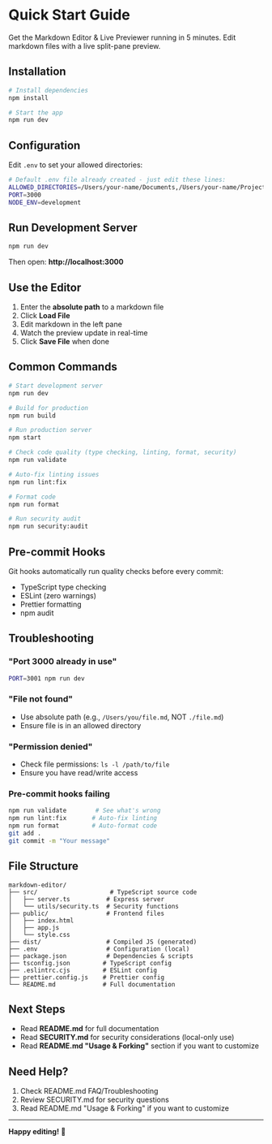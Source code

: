 # Quick Start Guide

Get the Markdown Editor & Live Previewer running in 5 minutes. Edit markdown files with a live split-pane preview.

## Installation

```bash
# Install dependencies
npm install

# Start the app
npm run dev
```

## Configuration

Edit `.env` to set your allowed directories:

```bash
# Default .env file already created - just edit these lines:
ALLOWED_DIRECTORIES=/Users/your-name/Documents,/Users/your-name/Projects
PORT=3000
NODE_ENV=development
```

## Run Development Server

```bash
npm run dev
```

Then open: **http://localhost:3000**

## Use the Editor

1. Enter the **absolute path** to a markdown file
2. Click **Load File**
3. Edit markdown in the left pane
4. Watch the preview update in real-time
5. Click **Save File** when done

## Common Commands

```bash
# Start development server
npm run dev

# Build for production
npm run build

# Run production server
npm start

# Check code quality (type checking, linting, format, security)
npm run validate

# Auto-fix linting issues
npm run lint:fix

# Format code
npm run format

# Run security audit
npm run security:audit
```

## Pre-commit Hooks

Git hooks automatically run quality checks before every commit:

- TypeScript type checking
- ESLint (zero warnings)
- Prettier formatting
- npm audit

## Troubleshooting

### "Port 3000 already in use"

```bash
PORT=3001 npm run dev
```

### "File not found"

- Use absolute path (e.g., `/Users/you/file.md`, NOT `./file.md`)
- Ensure file is in an allowed directory

### "Permission denied"

- Check file permissions: `ls -l /path/to/file`
- Ensure you have read/write access

### Pre-commit hooks failing

```bash
npm run validate        # See what's wrong
npm run lint:fix       # Auto-fix linting
npm run format         # Auto-format code
git add .
git commit -m "Your message"
```

## File Structure

```
markdown-editor/
├── src/                    # TypeScript source code
│   ├── server.ts          # Express server
│   └── utils/security.ts  # Security functions
├── public/                # Frontend files
│   ├── index.html
│   ├── app.js
│   └── style.css
├── dist/                  # Compiled JS (generated)
├── .env                   # Configuration (local)
├── package.json           # Dependencies & scripts
├── tsconfig.json         # TypeScript config
├── .eslintrc.cjs         # ESLint config
├── prettier.config.js    # Prettier config
└── README.md             # Full documentation
```

## Next Steps

- Read **README.md** for full documentation
- Read **SECURITY.md** for security considerations (local-only use)
- Read **README.md "Usage & Forking"** section if you want to customize

## Need Help?

1. Check README.md FAQ/Troubleshooting
2. Review SECURITY.md for security questions
3. Read README.md "Usage & Forking" if you want to customize

---

**Happy editing!** 🚀
